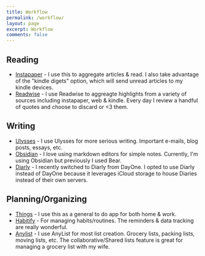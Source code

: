 ```yaml
---
title: Workflow
permalink: /workflow/
layout: page
excerpt: Workflow
comments: false
---
```



## Reading 

* [Instapaper](https://www.instapaper.com/) - I use this to aggregate articles & read. I also take advantage of the "kindle digets" option, which will send unread articles to my kindle devices.
* [Readwise](readwise.io/) - I use Readwise to aggreagte highlights from a variety of sources including instapaper, web & kindle. Every day I review a handful of quotes and choose to discard or <3 them.

## Writing

* [Ulysses](https://ulysses.app/) - I use Ulysses for more serious writing. Important e-mails, blog posts, essays, etc.
* [Obsidian](https://obsidian.md/) - I love using markdown editors for simple notes. Currently, I'm using Obsidian but previously I used Bear.
* [Diarly](https://diarly.app/) - I recently switched to Diarly from DayOne. I opted to use Diarly instead of DayOne because it leverages iCloud storage to house Diaries instead of their own servers.

## Planning/Organizing
* [Things](https://culturedcode.com/things/) - I use this as a general to do app for both home & work.
* [Habitify](https://www.habitify.me/) - For managing habits/routines. The reminders & data tracking are really wonderful.
* [Anylist](https://www.anylist.com/) - I use AnyList for most list creation. Grocery lists, packing lists, moving lists, etc. The collaborative/Shared lists feature is great for managing a grocery list with my wife.


